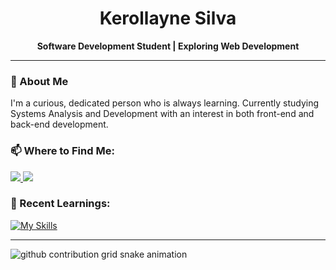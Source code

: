 <h1 align="center">Kerollayne Silva</h1>
<p align="center"><strong>Software Development Student | Exploring Web Development</strong></p>

---

### 🚀 About Me
I'm a curious, dedicated person who is always learning. Currently studying Systems Analysis and Development with an interest in both front-end and back-end development.

### 📫 Where to Find Me:

<a href="https://linkedin.com/in/kerollayne-silva-a63432316">
  <img src="https://img.shields.io/badge/-LinkedIn-0A66C2?style=for-the-badge&logo=linkedin&logoColor=white" />
</a>
<a href="mailto:kerollaynekaren18@gmail.com">
  <img src="https://img.shields.io/badge/-Gmail-D14836?style=for-the-badge&logo=gmail&logoColor=white" />
</a>

### 🧠 Recent Learnings:

[![My Skills](https://skillicons.dev/icons?i=js,html,css)](https://skillicons.dev)

---
<picture align="center">
  <source media="(prefers-color-scheme: dark)" srcset="https://raw.githubusercontent.com/kerollayne-silva/kerollayne-silva/output/github-contribution-grid-snake-dark.svg">
  <source media="(prefers-color-scheme: light)" srcset="https://raw.githubusercontent.com/kerollayne-silva/kerollayne-silva/output/github-contribution-grid-snake-dark.svg">
  <img align="center" alt="github contribution grid snake animation" src="https://raw.githubusercontent.com/kerollayne-silva/kerollayne-silva/output/github-contribution-grid-snake.svg">
</picture>
